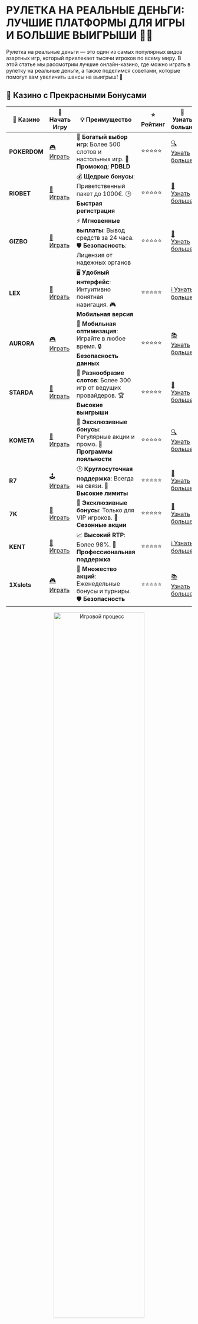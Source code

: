 # РУЛЕТКА НА РЕАЛЬНЫЕ ДЕНЬГИ: ЛУЧШИЕ ПЛАТФОРМЫ ДЛЯ ИГРЫ И БОЛЬШИЕ ВЫИГРЫШИ 🎰💸

Рулетка на реальные деньги — это один из самых популярных видов азартных игр, который привлекает тысячи игроков по всему миру. В этой статье мы рассмотрим лучшие онлайн-казино, где можно играть в рулетку на реальные деньги, а также поделимся советами, которые помогут вам увеличить шансы на выигрыш! 🎯

## 🌟 Казино с Прекрасными Бонусами

| 🎲 **Казино** | 🔗 **Начать Игру** | 💡 **Преимущество** | ⭐ **Рейтинг** | 🔗 **Узнать больше** |
|--------------|---------------------|---------------------|----------------|----------------------|
| **POKERDOM**  | [🎮 Играть](https://brandplay.link/4k77v2yx) | 🎉 **Богатый выбор игр**: Более 500 слотов и настольных игр. 🎁 **Промокод**: **PDBLD** | ⭐⭐⭐⭐⭐ | [🔍 Узнать больше](https://brandplay.link/4k77v2yx) |
| **RIOBET**    | [🎰 Играть](https://brandplay.link/7xBLTPyj) | 💰 **Щедрые бонусы**: Приветственный пакет до 1000€. 🕒 **Быстрая регистрация** | ⭐⭐⭐⭐⭐ | [📖 Узнать больше](https://brandplay.link/7xBLTPyj) |
| **GIZBO**     | [🎲 Играть](https://brandplay.link/bprXw4YV) | ⚡ **Мгновенные выплаты**: Вывод средств за 24 часа. 🛡️ **Безопасность**: Лицензия от надежных органов | ⭐⭐⭐⭐⭐ | [📝 Узнать больше](https://brandplay.link/bprXw4YV) |
| **LEX**       | [🤑 Играть](https://brandplay.link/zW4hdDFV) | 🖥️ **Удобный интерфейс**: Интуитивно понятная навигация. 🎮 **Мобильная версия** | ⭐⭐⭐⭐⭐ | [ℹ️ Узнать больше](https://brandplay.link/zW4hdDFV) |
| **AURORA**    | [🎮 Играть](https://10trafic-stat2.com/click/668546556bcc6313411604bd/6766/13032/subaccount) | 📱 **Мобильная оптимизация**: Играйте в любое время. 🔒 **Безопасность данных** | ⭐⭐⭐⭐⭐ | [📚 Узнать больше](https://10trafic-stat2.com/click/668546556bcc6313411604bd/6766/13032/subaccount) |
| **STARDА**    | [🎯 Играть](https://brandplay.link/fB7xwRFL) | 🎰 **Разнообразие слотов**: Более 300 игр от ведущих провайдеров. 🏆 **Высокие выигрыши** | ⭐⭐⭐⭐⭐ | [🔎 Узнать больше](https://brandplay.link/fB7xwRFL) |
| **KOMETA**    | [🎰 Играть](https://brandplay.link/8ZymQJV8) | 🎁 **Эксклюзивные бонусы**: Регулярные акции и промо. 🔄 **Программы лояльности** | ⭐⭐⭐⭐⭐ | [🔍 Узнать больше](https://brandplay.link/8ZymQJV8) |
| **R7**        | [🕹️ Играть](https://brandplay.link/bMd3Yjsw) | 🕒 **Круглосуточная поддержка**: Всегда на связи. 💸 **Высокие лимиты** | ⭐⭐⭐⭐⭐ | [📖 Узнать больше](https://brandplay.link/bMd3Yjsw) |
| **7K**        | [🎲 Играть](https://brandplay.link/BvQyFShp) | 🌟 **Эксклюзивные бонусы**: Только для VIP игроков. 🎉 **Сезонные акции** | ⭐⭐⭐⭐⭐ | [📝 Узнать больше](https://brandplay.link/BvQyFShp) |
| **KENT**      | [🤑 Играть](https://brandplay.link/Fv2WP3js) | 📈 **Высокий RTP**: Более 98%. 💼 **Профессиональная поддержка** | ⭐⭐⭐⭐⭐ | [ℹ️ Узнать больше](https://brandplay.link/Fv2WP3js) |
| **1Xslots**   | [🎮 Играть](https://brandplay.link/hSB1khtr) | 🎉 **Множество акций**: Еженедельные бонусы и турниры. 🛡️ **Безопасность** | ⭐⭐⭐⭐⭐ | [📚 Узнать больше](https://brandplay.link/hSB1khtr) |

<div align="center"> <img src="https://i.pinimg.com/originals/1d/b3/25/1db325483acbe642c6d4e6fdd73a4988.gif" alt="Игровой процесс" width="70%"> </div>
---

## 🚀 Быстрые Выигрыши и Поддержка

| 🎲 **Казино** | 🔗 **Начать Игру** | 💡 **Преимущество** | ⭐ **Рейтинг** | 🔗 **Узнать больше** |
|--------------|---------------------|---------------------|----------------|----------------------|
| **GAMA**      | [🎯 Играть](https://brandplay.link/j6NMKsDz) | 🔍 **Интуитивный интерфейс**: Легкость использования. 🏅 **Престижные турниры** | ⭐⭐⭐⭐☆ | [🔎 Узнать больше](https://brandplay.link/j6NMKsDz) |
| **ONION**     | [🎰 Играть](https://brandplay.link/zBGRVpQ9) | 🤑 **Низкие ставки**: Идеально для начинающих. 🔄 **Быстрые выводы** | ⭐⭐⭐⭐☆ | [🔍 Узнать больше](https://brandplay.link/zBGRVpQ9) |
| **ЧЕМПИОН**   | [🕹️ Играть](https://temon-gter.cfd/go/lRq?p80412p304504pcc44t17455) | 🏅 **Лояльная программа**: Награды за активность. 🎁 **Ежемесячные бонусы** | ⭐⭐⭐⭐☆ | [📖 Узнать больше](https://temon-gter.cfd/go/lRq?p80412p304504pcc44t17455) |
| **VAVADA**    | [🎲 Играть](https://vavadapartner.pro/?promo=ea5c9275-6854-4505-94fc-95ab18221945-linkb2) | 🚀 **Быстрая регистрация**: Начните играть мгновенно. 🔐 **Безопасные транзакции** | ⭐⭐⭐⭐☆ | [📝 Узнать больше](https://vavadapartner.pro/?promo=ea5c9275-6854-4505-94fc-95ab18221945-linkb2) |
| **FRIENDS**   | [🤑 Играть](https://gofriends.kim/linkb2) | 🤝 **Социальные игры**: Играйте с друзьями. 🌐 **Мультиплатформенность** | ⭐⭐⭐⭐☆ | [ℹ️ Узнать больше](https://gofriends.kim/linkb2) |
| **1WIN**      | [🎮 Играть](https://brandplay.link/smXVpBbG) | 🏆 **Спортивные ставки**: Широкий выбор видов спорта. 💵 **Высокие коэффициенты** | ⭐⭐⭐⭐☆ | [📚 Узнать больше](https://brandplay.link/smXVpBbG) |
| **DRIP**      | [🎯 Играть](https://drp-ircp01.com/c07e6a3db) | 🌐 **Инновационные игры**: Новейшие игровые технологии. 🛡️ **Высокая безопасность** | ⭐⭐⭐⭐☆ | [🔎 Узнать больше](https://drp-ircp01.com/c07e6a3db) |
| **JOYCASINO** | [🎰 Играть](https://rpc30.call2me.pro/?/ru/registration?apkpop=0&partner=p24970p3291217pc98f) | 🎁 **Приятные бонусы**: Ежедневные акции и подарки. 🕹️ **Разнообразие игр** | ⭐⭐⭐⭐☆ | [🔍 Узнать больше](https://rpc30.call2me.pro/?/ru/registration?apkpop=0&partner=p24970p3291217pc98f) |
| **PLAYFORTUNA** | [🎮 Играть](https://fortunapromo.net/alt/playfortuna/registration?0dc4a9362a71feb7e3f165fb8e766f70) | 🎉 **Регулярные акции**: Бонусы, фриспины и многое другое. 🏅 **Турниры** | ⭐⭐⭐⭐☆ | [📚 Узнать больше](https://fortunapromo.net/alt/playfortuna/registration?0dc4a9362a71feb7e3f165fb8e766f70) |
| **SYKAA**     | [🤑 Играть](https://s-two-way.com/?source=linkb2&pid=30697) | 💸 **Доступные ставки**: Идеально для новичков. 🎁 **Щедрые бонусы** | ⭐⭐⭐⭐☆ | [🔍 Узнать больше](https://s-two-way.com/?source=linkb2&pid=30697) |

<div align="center"> <img src="https://i.pinimg.com/originals/1d/b3/25/1db325483acbe642c6d4e6fdd73a4988.gif" alt="Игровой процесс" width="70%"> </div>



![Рулетка на реальные деньги](https://i.pinimg.com/originals/a9/29/6e/a9296ea1cf6a7c20a985e593451f0323.png)

## 1. ПОКЕРДОМ: ЛИДЕР В ИГРЕ В РУЛЕТКУ НА РЕАЛЬНЫЕ ДЕНЬГИ 🎲

Pokerdom — это одно из самых популярных онлайн-казино в России, которое предлагает своим игрокам разнообразие игр, включая рулетку. Платформа известна своими честными выплатами, большими бонусами и стабильной работой.

### Особенности:
- Лицензированное казино с прозрачными выплатами.
- Большой выбор видов рулетки.
- Привлекательные бонусы и акции для новых игроков.

## 2. РИОБЕТ: ИГРАЙТЕ В РУЛЕТКУ С НАДЕЖДОЙ НА ВЫИГРЫШ 💰

Riobet — это казино с отличной репутацией, предлагающее качественную рулетку на реальные деньги. Здесь игроки могут выбирать из разных вариантов рулетки, таких как европейская, французская и американская.

### Особенности:
- Лицензированное казино с честными выплатами.
- Регулярные бонусы для новых и постоянных игроков.
- Простой интерфейс и удобная мобильная версия.

## 3. АУРОРА КАЗИНО: РУЛЕТКА С ВЫГОДНЫМИ УСЛОВИЯМИ 🌟

Aurora Casino привлекает игроков своими выгодными условиями для игры в рулетку на реальные деньги. Казино предлагает различные виды рулетки и регулярные акции, которые повышают шансы на выигрыш.

### Особенности:
- Лицензированное казино с высокой репутацией.
- Множество вариантов рулетки.
- Щедрые бонусы и акции для новых игроков.

## 4. КОМЕТА КАЗИНО: ИГРАЙТЕ В РУЛЕТКУ НА РЕАЛЬНЫЕ ДЕНЬГИ С УДОВОЛЬСТВИЕМ 🚀

Kometa Casino — это платформа, которая предлагает надежную игру в рулетку на реальные деньги. Казино гарантирует быстрые выплаты и высокое качество обслуживания.

### Особенности:
- Лицензированное казино с надежной системой выплат.
- Простота вывода средств и пополнения счета.
- Привлекательные бонусы и акции для игроков.

## 5. 7К КАЗИНО: РУЛЕТКА С МИНИМАЛЬНЫМИ СТАВКАМИ И БОЛЬШИМИ ВЫИГРЫШАМИ 💸

7K Casino предлагает игрокам разнообразие рулеток с минимальными ставками. Это идеальный выбор для тех, кто хочет испытать удачу и играть с невысокими рисками.

### Особенности:
- Лицензированное казино с честными выплатами.
- Множество вариантов рулетки.
- Доступность для игроков с минимальными ставками.

## 6. 1X SLOTS: РУЛЕТКА С ВЫСОКИМИ ШАНСАМИ НА ВЫИГРЫШ 🎰

1X Slots — это казино, которое имеет в своем арсенале множество вариантов рулетки, включая европейскую, французскую и американскую. Платформа предлагает отличные условия для игроков, желающих испытать удачу.

### Особенности:
- Лицензированное казино с проверенными выплатами.
- Большой выбор видов рулетки.
- Щедрые бонусы для новичков.

## 7. ГАМА КАЗИНО: РУЛЕТКА И СТАВКИ НА РЕАЛЬНЫЕ ДЕНЬГИ 💎

Gama Casino предлагает игрокам игру в рулетку с реальными ставками и возможностью выигрывать крупные суммы. Здесь вы найдете различные виды рулетки и множество бонусов для начинающих.

### Особенности:
- Лицензированное казино с честными выплатами.
- Удобные способы пополнения счета и вывода средств.
- Привлекательные бонусы для новых игроков.

## 8. ВАВАДА КАЗИНО: ИГРАЙТЕ В РУЛЕТКУ И ПОЛУЧАЙТЕ ВЫИГРЫШИ 💰

Vavada Casino — это отличное онлайн-казино для игры в рулетку на реальные деньги. Платформа предлагает разнообразие рулеток, а также быстрые и безопасные выплаты.

### Особенности:
- Лицензированное казино с надежными выплатами.
- Множество видов рулетки на выбор.
- Быстрые выплаты и удобные способы пополнения счета.

## 9. ДРИП КАЗИНО: РУЛЕТКА С МАКСИМАЛЬНЫМИ ВЫИГРЫШАМИ 🎲

Drip Casino предоставляет отличные условия для игры в рулетку на реальные деньги. Казино имеет множество видов рулетки и предлагает регулярные акции, которые помогут увеличить ваши шансы на успех.

### Особенности:
- Лицензированное казино с прозрачными выплатами.
- Большой выбор рулетки и других азартных игр.
- Множество бонусов и акций для новичков.

## 10. РОКС КАЗИНО: РУЛЕТКА С НАДЕЖНОСТЬЮ И ВЫГОДНЫМИ УСЛОВИЯМИ 💎

Rox Casino предлагает игрокам множество вариантов игры в рулетку на реальные деньги. Платформа гарантирует честные выплаты и удобные методы пополнения счета и вывода средств.

### Особенности:
- Лицензированное казино с безопасными выплатами.
- Простой интерфейс и мобильное приложение.
- Щедрые бонусы для новичков и активных игроков.

## Заключение: Как выбрать лучшее онлайн-казино для игры в рулетку?

Выбор онлайн-казино для игры в рулетку на реальные деньги зависит от ваших предпочтений. Важно учитывать репутацию казино, наличие лицензии, разнообразие видов рулетки и условия бонусов. Все казино из нашего списка предлагают надежную игру, честные выплаты и отличные условия для игроков.

🎲 **Совет:** Играйте ответственно и не ставьте больше, чем готовы потерять. Рулетка — это прежде всего азарт и развлечение!

🎉 **Удачи за игровыми столами и больших выигрышей! Пусть удача будет на вашей стороне!** 🍀
